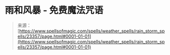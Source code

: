 <!--yml

category: 未分类

date: 2024-06-12 19:08:25

-->

# 雨和风暴 - 免费魔法咒语

> 来源：[https://www.spellsofmagic.com/spells/weather_spells/rain_storm_spells/23357/page.html#0001-01-01](https://www.spellsofmagic.com/spells/weather_spells/rain_storm_spells/23357/page.html#0001-01-01)
